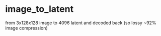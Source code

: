 # image_to_latent
from 3x128x128 image to 4096 latent and decoded back (so lossy ~92% image compression)
